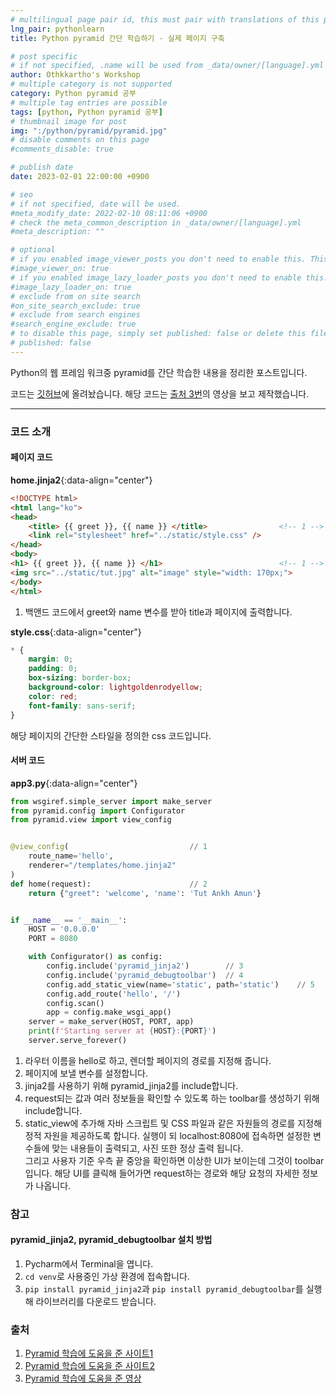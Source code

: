 ```yaml
---
# multilingual page pair id, this must pair with translations of this page. (This name must be unique)
lng_pair: pythonlearn
title: Python pyramid 간단 학습하기 - 실제 페이지 구축

# post specific
# if not specified, .name will be used from _data/owner/[language].yml
author: Othkkartho's Workshop
# multiple category is not supported
category: Python pyramid 공부
# multiple tag entries are possible
tags: [python, Python pyramid 공부]
# thumbnail image for post
img: ":/python/pyramid/pyramid.jpg"
# disable comments on this page
#comments_disable: true

# publish date
date: 2023-02-01 22:00:00 +0900

# seo
# if not specified, date will be used.
#meta_modify_date: 2022-02-10 08:11:06 +0900
# check the meta_common_description in _data/owner/[language].yml
#meta_description: ""

# optional
# if you enabled image_viewer_posts you don't need to enable this. This is only if image_viewer_posts = false
#image_viewer_on: true
# if you enabled image_lazy_loader_posts you don't need to enable this. This is only if image_lazy_loader_posts = false
#image_lazy_loader_on: true
# exclude from on site search
#on_site_search_exclude: true
# exclude from search engines
#search_engine_exclude: true
# to disable this page, simply set published: false or delete this file
# published: false
---
```


<!-- outline-start -->

Python의 웹 프레임 워크중 pyramid를 간단 학습한 내용을 정리한 포스트입니다.

<!-- outline-end -->

코드는 [깃허브](https://github.com/Othkkartho/pyramidProject)에 올려놨습니다.
해당 코드는 [출처 3번](#출처)의 영상을 보고 제작했습니다.

--------------------------------------------------------

### 코드 소개
#### 페이지 코드
**home.jinja2**{:data-align="center"}
```html
<!DOCTYPE html>
<html lang="ko">
<head>
    <title> {{ greet }}, {{ name }} </title>                <!-- 1 -->
    <link rel="stylesheet" href="../static/style.css" />
</head>
<body>
<h1> {{ greet }}, {{ name }} </h1>                          <!-- 1 -->
<img src="../static/tut.jpg" alt="image" style="width: 170px;">
</body>
</html>
```
1. 백앤드 코드에서 greet와 name 변수를 받아 title과 페이지에 출력합니다.

**style.css**{:data-align="center"}
```css
* {
    margin: 0;
    padding: 0;
    box-sizing: border-box;
    background-color: lightgoldenrodyellow;
    color: red;
    font-family: sans-serif;
}
```
해당 페이지의 간단한 스타일을 정의한 css 코드입니다.

#### 서버 코드
**app3.py**{:data-align="center"}
```python
from wsgiref.simple_server import make_server
from pyramid.config import Configurator
from pyramid.view import view_config


@view_config(                           // 1
    route_name='hello',
    renderer="/templates/home.jinja2"
)
def home(request):                      // 2
    return {"greet": 'welcome', 'name': 'Tut Ankh Amun'}


if __name__ == '__main__':
    HOST = '0.0.0.0'
    PORT = 8080

    with Configurator() as config:
        config.include('pyramid_jinja2')        // 3
        config.include('pyramid_debugtoolbar')  // 4
        config.add_static_view(name='static', path='static')    // 5
        config.add_route('hello', '/')
        config.scan()
        app = config.make_wsgi_app()
    server = make_server(HOST, PORT, app)
    print(f'Starting server at {HOST}:{PORT}')
    server.serve_forever()
```
1. 라우터 이름을 hello로 하고, 렌더할 페이지의 경로를 지정해 줍니다.
2. 페이지에 보낼 변수를 설정합니다.
3. jinja2를 사용하기 위해 pyramid_jinja2를 include합니다.
4.  request되는 값과 여러 정보들을 확인할 수 있도록 하는 toolbar를 생성하기 위해 include합니다.
5. static_view에 추가해 자바 스크립트 및 CSS 파일과 같은 자원들의 경로를 지정해 정적 자원을 제공하도록 합니다.
실행이 되 localhost:8080에 접속하면 설정한 변수들에 맞는 내용들이 출력되고, 사진 또한 정상 출력 됩니다.   
그리고 사용자 기준 우측 끝 중앙을 확인하면 이상한 UI가 보이는데 그것이 toolbar입니다. 해당 UI를 클릭해 들어가면 request하는 경로와 해당 요청의 자세한 정보가 나옵니다.

### 참고
#### pyramid_jinja2, pyramid_debugtoolbar 설치 방법
1. Pycharm에서 Terminal을 엽니다.
2. `cd venv`로 사용중인 가상 환경에 접속합니다.
3. `pip install pyramid_jinja2`과 `pip install pyramid_debugtoolbar`를 실행해 라이브러리를 다운로드 받습니다.

### 출처
1. [Pyramid 학습에 도움을 준 사이트1](https://trypyramid.com/)
2. [Pyramid 학습에 도움을 준 사이트2](https://docs.pylonsproject.org/projects/pyramid/en/2.0-branch/index.html)
3. [Pyramid 학습에 도움을 준 영상](https://www.google.com/url?sa=t&rct=j&q=&esrc=s&source=video&cd=&cad=rja&uact=8&ved=2ahUKEwjs5J6e6_D8AhXmf94KHRV0DWIQtwJ6BAgHEAI&url=https%3A%2F%2Fwww.youtube.com%2Fwatch%3Fv%3DwgMj6ZsCiBk&usg=AOvVaw1olAQEo61o8mH969UZQUI6)